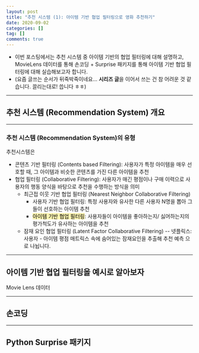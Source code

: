 ```yaml
---
layout: post
title: "추천 시스템 (1): 아이템 기반 협업 필터링으로 영화 추천하기"
date: 2020-09-02
categories: []
tag: []
comments: true
---
```


* 이번 포스팅에서는 추천 시스템 중 아이템 기반의 협업 필터링에 대해 설명하고, MovieLens 데이터를 통해 손코딩 + Surprise 패키지를 통해 아이템 기반 협업 필터링에 대해 실습해보고자 합니다.
* (요즘 글쓰는 순서가 뒤죽박죽이네요... **시리즈 글**을 이어서 쓰는 건 참 어려운 것 같습니다. 끌리는대로! 씁니다 ㅎㅎ) 

---
## 추천 시스템 (Recommendation System) 개요





---
### 추천 시스템 (Recommendation System)의 유형

추천시스템은
* 콘텐츠 기반 필터링 (Contents based Filtering): 사용자가 특정 아이템을 매우 선호할 때, 그 아이템과 비슷한 콘텐츠를 가진 다른 아이템을 추천
* 협업 필터링 (Collaborative Filtering): 사용자가 매긴 평점이나 구매 이력으로 사용자의 행동 양식을 바탕으로 추천을 수행하는 방식을 의미
  * 최근접 이웃 기반 협업 필터링 (Nearest Neighbor Collaborative Filtering)
    * 사용자 기반 협업 필터링: 특정 사용자와 유사한 다른 사용자 N명을 뽑아 그들이 선호하는 아이템 추천
    * <mark style='background-color: #fff5b1'>아이템 기반 협업 필터링</mark>: 사용자들이 아이템을 좋아하는지/ 싫어하는지의 평가척도가 유사하는 아이템을 추천
  * 잠재 요인 협업 필터링 (Latent Factor Collaborative Filtering) -- 넷플릭스: 사용자 - 아이템 평점 매트릭스 속에 숨어있는 잠재요인을 추출해 추천 예측
으로 나뉩니다.


---
## 아이템 기반 협업 필터링을 예시로 알아보자

Movie Lens 데이터



---
## 손코딩


---
## Python Surprise 패키지